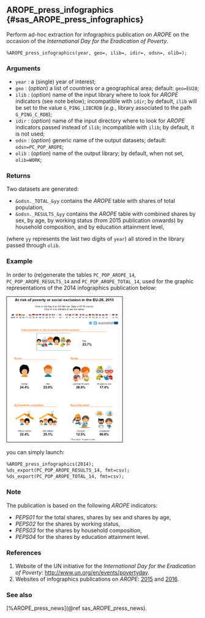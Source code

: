 ## AROPE_press_infographics {#sas_AROPE_press_infographics}
Perform ad-hoc extraction for infographics publication on _AROPE_ on the occasion of the 
_International Day for the Eradication of Poverty_. 

	%AROPE_press_infographics(year, geo=, ilib=, idir=, odsn=, olib=);

### Arguments
* `year` : a (single) year of interest;
* `geo` : (_option_) a list of countries or a geographical area; default: `geo=EU28`;
* `ilib` : (_option_) name of the input library where to look for _AROPE_ indicators (see 
	note below); incompatible with `idir`; by default, `ilib` will be set to the value 
	`G_PING_LIBCRDB` (_e.g._, library associated to the path `G_PING_C_RDB`); 
* `idir` : (_option_) name of the input directory where to look for _AROPE_ indicators passed 
	instead of `ilib`; incompatible with `ilib`; by default, it is not used; 
* `odsn` : (_option_) generic name of the output datasets; default: `odsn=PC_POP_AROPE`;
* `olib` : (_option_) name of the output library; by default, when not set, `olib=WORK`;

### Returns
Two datasets are generated:
* `&odsn._TOTAL_&yy` contains the _AROPE_ table with shares of total population,
* `&odsn._RESULTS_&yy` contains the _AROPE_ table with combined shares by sex, by age, 
	by working status (from 2015 publication onwards) by household composition, and 
	by education attainment level,

(where `yy` represents the last two digits of `year`) all stored in the library passed 
through `olib`.

### Example
In order to (re)generate the tables `PC_POP_AROPE_14`, `PC_POP_AROPE_RESULTS_14` and `PC_POP_AROPE_TOTAL_14`, 
used for the graphic representations of the 2014 infographics publication below: 

<img src="../../dox/img/AROPE_press_infographics.png" border="1" width="60%" alt="AROPE infographics">

you can simply launch:

	%AROPE_press_infographics(2014);
	%ds_export(PC_POP_AROPE_RESULTS_14, fmt=csv);
	%ds_export(PC_POP_AROPE_TOTAL_14, fmt=csv);

### Note
The publication is based on the following _AROPE_ indicators:
* _PEPS01_ for the total shares, shares by sex and shares by age,
* _PEPS02_ for the shares by working status,
* _PEPS03_ for the shares by household composition,
* _PEPS04_ for the shares by education attainment level. 

### References
1. Website of the UN initiative for the _International Day for the Eradication of Poverty_: 
http://www.un.org/en/events/povertyday.
2. Websites of infographics publications on _AROPE_: 
[2015](http://ec.europa.eu/eurostat/news/themes-in-the-spotlight/poverty-day) and
[2016](http://ec.europa.eu/eurostat/news/themes-in-the-spotlight/poverty-day-2016).

### See also
[%AROPE_press_news](@ref sas_AROPE_press_news).
